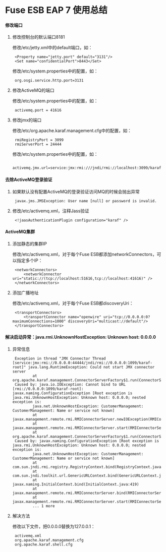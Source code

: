 Fuse ESB EAP 7 使用总结
======

#### 修改端口

1. 修改控制台的默认端口8181

    修改/etc/jetty.xml中的default端口，如：

        <Property name="jetty.port" default="3131"/>
        <Set name="confidentialPort">8443</Set>

    修改/etc/system.properties中的配置，如：

        org.osgi.service.http.port=3131

2. 修改ActiveMQ的端口

    修改/etc/system.properties中的配置，如：

        activemq.port = 41616

3. 修改jmx的端口

    修改/etc/org.apache.karaf.management.cfg中的配置，如：

        rmiRegistryPort = 3099
        rmiServerPort = 24444

    修改/etc/system.properties中的配置，如：

        activemq.jmx.url=service:jmx:rmi:///jndi/rmi://localhost:3099/karaf-${karaf.name}

#### 去除ActiveMQ登录验证

1. 如果默认没有配置ActiveMQ的登录验证访问MQ的时候会抛出异常

        javax.jms.JMSException: User name [null] or password is invalid.
        
2. 修改/etc/activemq.xml，注释Jass验证

        <!jaasAuthenticationPlugin configuration="karaf" />
        
#### ActiveMQ集群

1. 添加静态的集群IP

    修改/etc/activemq.xml，对于每个Fuse ESB都添加networkConnectors，可以指定多个IP：
    
        <networkConnectors>
            <networkConnector uri="static://(tcp://localhost:51616,tcp://localhost:41616)" />
    	</networkConnectors>
        
2. 添加广播地址

    修改/etc/activemq.xml，对于每个Fuse ESB都discoveryUri：

        <transportConnectors>
            <transportConnector name="openwire" uri="tcp://0.0.0.0:0?maximumConnections=1000" discoveryUri="multicast://default"/>
        </transportConnectors>

#### 解决启动异常：java.rmi.UnknownHostException: Unknown host: 0.0.0.0

1. 异常信息

        Exception in thread "JMX Connector Thread [service:jmx:rmi://0.0.0.0:44444/jndi/rmi://0.0.0.0:1099/karaf-root]" java.lang.RuntimeException: Could not start JMX connector server
                at org.apache.karaf.management.ConnectorServerFactory$1.run(ConnectorServerFactory.java:252)
        Caused by: java.io.IOException: Cannot bind to URL [rmi://0.0.0.0:1099/karaf-root]: javax.naming.ConfigurationException [Root exception is java.rmi.UnknownHostException: Unknown host: 0.0.0.0; nested exception is: 
                java.net.UnknownHostException: CustomerManagement: CustomerManagement: Name or service not known]
                at javax.management.remote.rmi.RMIConnectorServer.newIOException(RMIConnectorServer.java:826)
                at javax.management.remote.rmi.RMIConnectorServer.start(RMIConnectorServer.java:431)
                at org.apache.karaf.management.ConnectorServerFactory$1.run(ConnectorServerFactory.java:239)
        Caused by: javax.naming.ConfigurationException [Root exception is java.rmi.UnknownHostException: Unknown host: 0.0.0.0; nested exception is: 
                java.net.UnknownHostException: CustomerManagement: CustomerManagement: Name or service not known]
                at com.sun.jndi.rmi.registry.RegistryContext.bind(RegistryContext.java:143)
                at com.sun.jndi.toolkit.url.GenericURLContext.bind(GenericURLContext.java:226)
                at javax.naming.InitialContext.bind(InitialContext.java:419)
                at javax.management.remote.rmi.RMIConnectorServer.bind(RMIConnectorServer.java:643)
                at javax.management.remote.rmi.RMIConnectorServer.start(RMIConnectorServer.java:426)
                ... 1 more

2. 解决方法

    修改以下文件，把0.0.0.0替换为127.0.0.1：
    
        activemq.xml
        org.apache.karaf.management.cfg
        org.apache.karaf.shell.cfg
        
